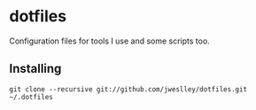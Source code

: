 # dotfiles

Configuration files for tools I use and some scripts too.

## Installing

    git clone --recursive git://github.com/jweslley/dotfiles.git ~/.dotfiles

